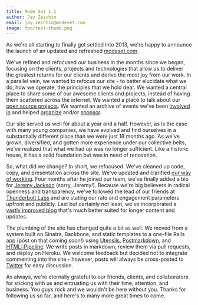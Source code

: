 ```yaml
---
title: Mode Set 1.1
author: Jay Zeschin
email: jay.zeschin@modeset.com
image: fpo/test-thumb.png
---
```


As we're all starting to finally get settled into 2013, we're happy to announce the launch of an updated and refreshed [modeset.com](http://modeset.com/).

We've refined and refocused our business in the months since we began, focusing on the clients, projects and technologies that allow us to deliver the greatest returns for our clients and derive the most joy from our work. In a parallel vein, we wanted to refocus our site - to better elucidate what we do, how we operate, the principles that we hold dear. We wanted a central place to share some of our awesome clients and projects, instead of having them scattered across the internet. We wanted a place to talk about our [open source projects](https://github.com/modeset). We wanted an archive of events we've been [involved in](http://www.denverstartupweek.org/) and helped [organize](https://github.com/modeset/rubyconf5k) and/or [sponsor](http://www.bordobello.com/).

Our site served us well for about a year and a half. However, as is the case with many young companies, we have evolved and find ourselves in a substantially different place than we were just 18 months ago. As we've grown, diversified, and gotten more experience under our collective belts, we've realized that what we had up was no longer sufficient. Like a historic house, it has a solid foundation but was in need of renovation.

So, what did we change? In short, we refocused. We've cleaned up code, copy, and presentation across the site. We've updated and clarified [our way of working](http://modeset.com/how-we-work). Four months after he joined our team, we've finally added a bio for [Jeremy Jackson](https://github.com/jejacks0n/) (sorry, Jeremy!). Because we're big believers in radical openness and transparency, we've followed the lead of our friends at [Thunderbolt Labs](http://www.thunderboltlabs.com/) and are stating our rate and engagement parameters upfront and publicly. Last but certainly not least, we've incorporated a [vastly improved blog](http://www.modeset.com/what-we-know) that's much better suited for longer content and updates.

The plumbing of the site has changed quite a bit as well. We moved from a system built on Sinatra, Backbone, and static templates to a one-file Rails app (post on that coming soon!) using [Utensils](https://github.com/modeset/utensils), [Postmarkdown](https://github.com/ennova/postmarkdown), and [HTML::Pipeline](https://github.com/jch/html-pipeline). We write posts in markdown, review them via pull requests, and deploy on Heroku. We welcome feedback but decided not to integrate commenting into the site - however, posts will always be cross-posted to [Twitter](http://twitter.com/modeset_) for easy discussion. 

As always, we're eternally grateful to our friends, clients, and collaborators for sticking with us and entrusting us with their time, attention, and business. You guys rock and we wouldn't be here without you. Thanks for following us so far, and here's to many more great times to come.

